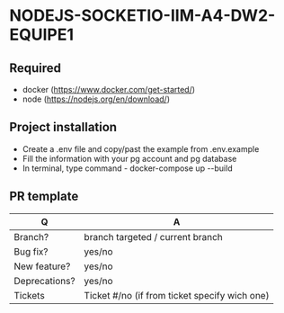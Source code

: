 # NODEJS-SOCKETIO-IIM-A4-DW2-EQUIPE1

## Required
- docker (https://www.docker.com/get-started/)
- node (https://nodejs.org/en/download/)

## Project installation

- Create a .env file and copy/past the example from .env.example
- Fill the information with your pg account and pg database
- In terminal, type command - docker-compose up --build


## PR template

| Q             | A
| ------------- | ---
| Branch?       | branch targeted / current branch
| Bug fix?      | yes/no
| New feature?  | yes/no 
| Deprecations? | yes/no 
| Tickets       | Ticket #/no (if from ticket specify wich one)
